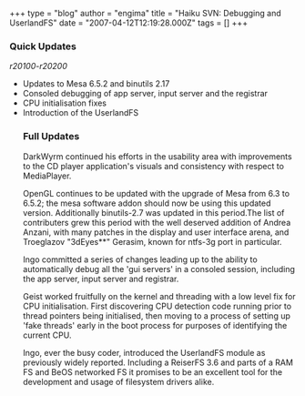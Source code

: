 +++
type = "blog"
author = "engima"
title = "Haiku SVN: Debugging and UserlandFS"
date = "2007-04-12T12:19:28.000Z"
tags = []
+++

<h3>Quick Updates</h3>
<em>r20100-r20200</em>
<ul>
<li>Updates to Mesa 6.5.2 and binutils 2.17</li>
<li>Consoled debugging of app server, input server and the registrar</li>
<li>CPU initialisation fixes</li>
<li>Introduction of the UserlandFS</li>


<!--more-->


<h3>Full Updates</h3>

<p>DarkWyrm continued his efforts in the usability area with improvements to the CD player application's visuals and consistency with respect to MediaPlayer.</p>

<p>OpenGL continues to be updated with the upgrade of Mesa from 6.3 to 6.5.2; the mesa software addon should now be using this updated version. Additionally binutils-2.7 was updated in this period.</p?

<p>The list of contributers grew this period with the well deserved addition of Andrea Anzani, with many patches in the display and user interface arena, and Troeglazov "3dEyes**" Gerasim, known for ntfs-3g port in particular.</p>

<p>Ingo committed a series of changes leading up to the ability to automatically debug all the 'gui servers' in a consoled session, including the app server, input server and registrar.</p>

<p>Geist worked fruitfully on the kernel and threading with a low level fix for CPU initialisation. First discovering CPU detection code running prior to thread pointers being initialised, then moving to a process of setting up 'fake threads' early in the boot process for purposes of identifying the current CPU.</p>

<p>Ingo, ever the busy coder, introduced the UserlandFS module as previously widely reported. Including a ReiserFS 3.6 and parts of a RAM FS and BeOS networked FS it promises to be an excellent tool for the development and usage of filesystem drivers alike.</p>